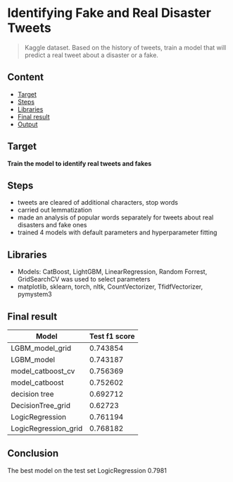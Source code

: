 # Identifying Fake and Real Disaster Tweets
> Kaggle dataset. Based on the history of tweets, train a model that will predict a real tweet about a disaster or a fake.

## Content
* [Target](#Target)
* [Steps](#Steps)
* [Libraries](#Libraries)
* [Final result](#Final-result)
* [Output](#Output)

## Target
**Train the model to identify real tweets and fakes**

## Steps
- tweets are cleared of additional characters, stop words
- carried out lemmatization
- made an analysis of popular words separately for tweets about real disasters and fake ones
- trained 4 models with default parameters and hyperparameter fitting

## Libraries
- Models: CatBoost, LightGBM, LinearRegression, Random Forrest, GridSearchCV was used to select parameters
- matplotlib, sklearn, torch, nltk, CountVectorizer, TfidfVectorizer, pymystem3


## Final result
| Model | Test f1 score |
|----------------------|---------------|
| LGBM_model_grid | 0.743854 |
| LGBM_model | 0.743187 |
| model_catboost_cv | 0.756369 |
| model_catboost | 0.752602 |
| decision tree | 0.692712 |
| DecisionTree_grid | 0.62723 |
| LogicRegression | 0.761194 |
| LogicRegression_grid | 0.768182 |

## Conclusion
The best model on the test set LogicRegression 0.7981
